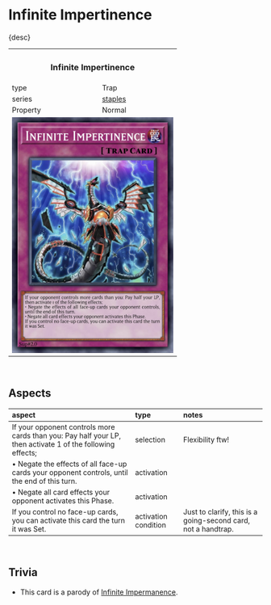 # Infinite Impertinence

{desc}

<table>
  <tr>
    <th colspan="2"> <h3> Infinite Impertinence </h3> </th>
  </tr>
  <tr>
    <td> type </td>
    <td> Trap </td>
  </tr>
  <tr>
    <td> series </td>
    <td> <a href="../../../archetypes/staples.md">staples</a> </td>
  </tr>
  <tr>
    <td> Property </td>
    <td> Normal </td>
  </tr>
  <tr>
    <td colspan="2"> <img src="../../../.assets/cards/traps/Infinite Impertinence.png" width="320px"> </td>
  </tr>
</table>


<br>


## Aspects

| aspect | type | notes |
| :----- | :--- | :---- |
| If your opponent controls more cards than you: Pay half your LP, then activate 1 of the following effects; | selection | Flexibility ftw! |
| • Negate the effects of all face-up cards your opponent controls, until the end of this turn. | activation | |
| • Negate all card effects your opponent activates this Phase. | activation | |
| If you control no face-up cards, you can activate this card the turn it was Set. | activation condition | Just to clarify, this is a going-second card, not a handtrap. |


<br>


## Trivia

- This card is a parody of [Infinite Impermanence](https://yugipedia.com/wiki/Infinite_Impermanence).

